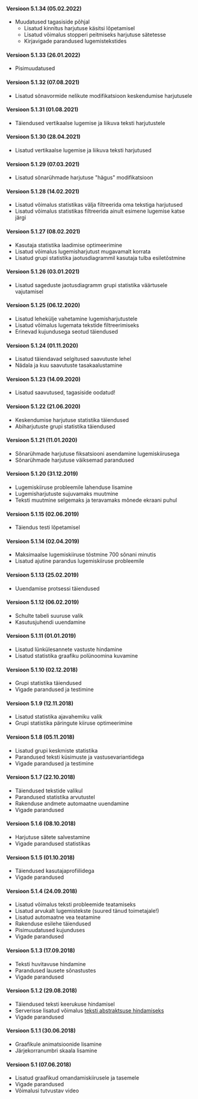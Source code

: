 #### Versioon 5.1.34 (05.02.2022)
- Muudatused tagasiside põhjal
  - Lisatud kinnitus harjutuse käsitsi lõpetamisel
  - Lisatud võimalus stopperi peitmiseks harjutuse sätetesse
  - Kirjavigade parandused lugemistekstides
#### Versioon 5.1.33 (26.01.2022)
- Pisimuudatused
#### Versioon 5.1.32 (07.08.2021)
- Lisatud sõnavormide nelikute modifikatsioon keskendumise harjutusele
#### Versioon 5.1.31 (01.08.2021)
- Täiendused vertikaalse lugemise ja liikuva teksti harjutustele
#### Versioon 5.1.30 (28.04.2021)
- Lisatud vertikaalse lugemise ja liikuva teksti harjutused
#### Versioon 5.1.29 (07.03.2021)
- Lisatud sõnarühmade harjutuse "hägus" modifikatsioon
#### Versioon 5.1.28 (14.02.2021)
- Lisatud võimalus statistikas välja filtreerida oma tekstiga harjutused
- Lisatud võimalus statistikas filtreerida ainult esimene lugemise katse järgi
#### Versioon 5.1.27 (08.02.2021)
- Kasutaja statistika laadimise optimeerimine
- Lisatud võimalus lugemisharjutust mugavamalt korrata
- Lisatud grupi statistika jaotusdiagrammil kasutaja tulba esiletõstmine
#### Versioon 5.1.26 (03.01.2021)
- Lisatud sageduste jaotusdiagramm grupi statistika väärtusele vajutamisel
#### Versioon 5.1.25 (06.12.2020)
- Lisatud lehekülje vahetamine lugemisharjutustele
- Lisatud võimalus lugemata tekstide filtreerimiseks
- Erinevad kujundusega seotud täiendused
#### Versioon 5.1.24 (01.11.2020)
- Lisatud täiendavad selgitused saavutuste lehel
- Nädala ja kuu saavutuste tasakaalustamine
#### Versioon 5.1.23 (14.09.2020)
- Lisatud saavutused, tagasiside oodatud!
#### Versioon 5.1.22 (21.06.2020)
- Keskendumise harjutuse statistika täiendused
- Abiharjutuste grupi statistika täiendused
#### Versioon 5.1.21 (11.01.2020)
- Sõnarühmade harjutuse fiksatsiooni asendamine lugemiskiirusega
- Sõnarühmade harjutuse väiksemad parandused
#### Versioon 5.1.20 (31.12.2019)
- Lugemiskiiruse probleemile lahenduse lisamine
- Lugemisharjutuste sujuvamaks muutmine
- Teksti muutmine selgemaks ja teravamaks mõnede ekraani puhul
#### Versioon 5.1.15 (02.06.2019)
- Täiendus testi lõpetamisel
#### Versioon 5.1.14 (02.04.2019)
- Maksimaalse lugemiskiiruse tõstmine 700 sõnani minutis
- Lisatud ajutine parandus lugemiskiiruse probleemile
#### Versioon 5.1.13 (25.02.2019)
- Uuendamise protsessi täiendused
#### Versioon 5.1.12 (06.02.2019)
- Schulte tabeli suuruse valik
- Kasutusjuhendi uuendamine
#### Versioon 5.1.11 (01.01.2019)
- Lisatud lünkülesannete vastuste hindamine
- Lisatud statistika graafiku polünoomina kuvamine
#### Versioon 5.1.10 (02.12.2018)
- Grupi statistika täiendused
- Vigade parandused ja testimine
#### Versioon 5.1.9 (12.11.2018)
- Lisatud statistika ajavahemiku valik
- Grupi statistika päringute kiiruse optimeerimine
#### Versioon 5.1.8 (05.11.2018)
- Lisatud grupi keskmiste statistika
- Parandused teksti küsimuste ja vastusevariantidega
- Vigade parandused ja testimine
#### Versioon 5.1.7 (22.10.2018)
- Täiendused tekstide valikul
- Parandused statistika arvutustel
- Rakenduse andmete automaatne uuendamine
- Vigade parandused
#### Versioon 5.1.6 (08.10.2018)
- Harjutuse sätete salvestamine
- Vigade parandused statistikas
#### Versioon 5.1.5 (01.10.2018)
- Täiendused kasutajaprofiilidega
- Vigade parandused
#### Versioon 5.1.4 (24.09.2018)
- Lisatud võimalus teksti probleemide teatamiseks
- Lisatud arvukalt lugemistekste (suured tänud toimetajale!)
- Lisatud automaatne vea teatamine
- Rakenduse esilehe täiendused
- Pisimuudatused kujunduses
- Vigade parandused
#### Versioon 5.1.3 (17.09.2018)
- Teksti huvitavuse hindamine
- Parandused lausete sõnastustes
- Vigade parandused
#### Versioon 5.1.2 (29.08.2018)
- Täiendused teksti keerukuse hindamisel
- Serverisse lisatud võimalus [teksti abstraktsuse hindamiseks](http://prog.keeleressursid.ee/abstraktsus/)
- Vigade parandused
#### Versioon 5.1.1 (30.06.2018)
- Graafikule animatsioonide lisamine
- Järjekorranumbri skaala lisamine
#### Versioon 5.1 (07.06.2018)
- Lisatud graafikud omandamiskiirusele ja tasemele
- Vigade parandused
- Võimalusi tutvustav video